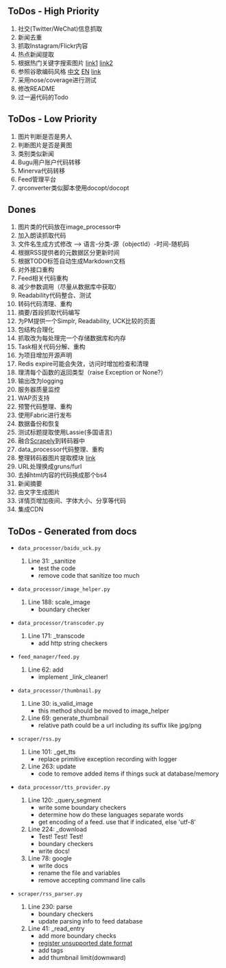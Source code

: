 ToDos - High Priority
----------------------
1. 社交(Twitter/WeChat)信息抓取
2. 新闻去重
3. 抓取Instagram/Flickr内容
4. 热点新闻提取
5. 根据热门关键字搜索图片 [link1](http://jackdschultz.com/index.php/2013/09/19/useful-named-entity-recognition/) [link2](https://gist.github.com/shlomibabluki/6333174)
6. 参照谷歌编码风格
    [中文](http://zh-google-styleguide.readthedocs.org/en/latest/google-python-styleguide/)
    [EN](http://google-styleguide.googlecode.com/svn/trunk/pyguide.html)
    [link](http://azd325.github.io/blog/2013/08/18/python-strip-tags/)
7. 采用nose/coverage进行测试
8. 修改README
9. 过一遍代码的Todo

ToDos - Low Priority
---------------------
1. 图片判断是否是男人
2. 判断图片是否是黄图
3. 类别类似新闻
4. Bugu用户账户代码转移
5. Minerva代码转移
6. Feed管理平台
7. qrconverter类似脚本使用docopt/docopt

Dones
------
1. 图片类的代码放在image_processor中
2. 加入朗读抓取代码
3. 文件名生成方式修改 --> 语言-分类-源（objectId）-时间-随机码
4. 根据RSS提供者的元数据区分更新时间
5. 根据TODO标签自动生成Markdown文档
6. 对外接口重构
7. Feed相关代码重构
8. 减少参数调用（尽量从数据库中获取）
9. Readability代码整合、测试
10. 转码代码清理、重构
11. 摘要/首段抓取代码编写
12. 为PM提供一个Simplr, Readability, UCK比较的页面
13. 包结构合理化
14. 抓取改为每处理完一个存储数据库和内存
15. Task相关代码分解、重构
16. 为项目增加开源声明
17. Redis expire可能会失效，访问时增加检查和清理
18. 理清每个函数的返回类型（raise Exception or None?）
19. 输出改为logging
20. 服务器质量监控
21. WAP页支持
22. 预警代码整理、重构
23. 使用Fabric进行发布
24. 数据备份和恢复 
25. 测试标题提取使用Lassie(多国语言)
26. 融合[Scrapely](https://github.com/scrapy/scrapely)到转码器中
27. data_processor代码整理、重构
28. 整理转码器图片提取模块 [link](http://jackdschultz.com/index.php/2013/09/13/validating-url-as-an-image-in-python/)
29. URL处理换成gruns/furl
30. 去掉html内容的代码换成那个bs4
31. 新闻摘要
32. 由文字生成图片
33. 详情页增加夜间、字体大小、分享等代码
34. 集成CDN

ToDos - Generated from docs
--------------------------
* `data_processor/baidu_uck.py`
    1. Line 31: _sanitize
        - test the code
        - remove code that sanitize too much

* `data_processor/image_helper.py`
    1. Line 188: scale_image
        - boundary checker

* `data_processor/transcoder.py`
    1. Line 171: _transcode
        - add http string checkers

* `feed_manager/feed.py`
    1. Line 62: add
        - implement _link_cleaner!

* `data_processor/thumbnail.py`
    1. Line 30: is_valid_image
        - this method should be moved to image_helper
    2. Line 69: generate_thumbnail
        - relative path could be a url including its suffix like jpg/png

* `scraper/rss.py`
    1. Line 101: _get_tts
        - replace primitive exception recording with logger
    2. Line 263: update
        - code to remove added items if things suck at database/memory

* `data_processor/tts_provider.py`
    1. Line 120: _query_segment
        - write some boundary checkers
        - determine how do these languages separate words
        - get encoding of a feed. use that if indicated, else 'utf-8'
    2. Line 224: _download
        - Test! Test! Test!
        - boundary checkers
        - write docs!
    3. Line 78: google
        - write docs
        - rename the file and variables
        - remove accepting command line calls

* `scraper/rss_parser.py`
    1. Line 230: parse
        - boundary checkers
        - update parsing info to feed database
    2. Line 41: _read_entry
        - add more boundary checks
        - [register unsupported date format](http://pythonhosted.org/feedparser/date-parsing.html#advanced-date)
        - add tags
        - add thumbnail limit(downward)

